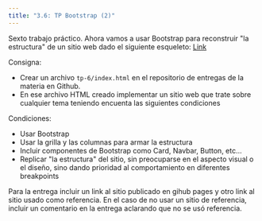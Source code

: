 ```yaml
---
title: "3.6: TP Bootstrap (2)"
---
```


Sexto trabajo práctico. Ahora vamos a usar Bootstrap para reconstruir "la estructura" de un sitio web dado el siguiente esqueleto: <a href="https://www.figma.com/file/FCPcWiELkdba5KxVf7c3YQ/Grillas---PMoviles?type=design&mode=design">Link</a>

Consigna:
- Crear un archivo `tp-6/index.html` en el repositorio de entregas de la materia en Github.
- En ese archivo HTML creado implementar un sitio web que trate sobre cualquier tema teniendo encuenta las siguientes condiciones

Condiciones: 
- Usar Bootstrap
- Usar la grilla y las columnas para armar la estructura
- Incluir componentes de Bootstrap como Card, Navbar, Button, etc...
- Replicar "la estructura" del sitio, sin preocuparse en el aspecto visual o el diseño, sino dando prioridad al comportamiento en diferentes breakpoints

Para la entrega incluir un link al sitio publicado en gihub pages y otro link al sitio usado como referencia. En el caso de no usar un sitio de referencia, incluir un comentario en la entrega aclarando que no se usó referencia.
